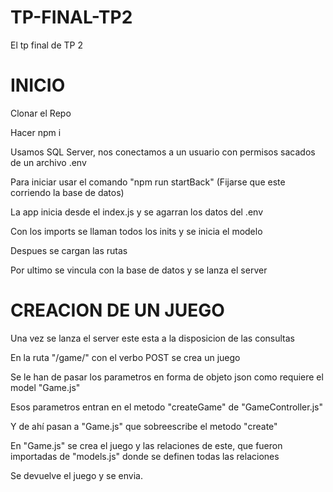 # TP-FINAL-TP2

El tp final de TP 2

# INICIO 

Clonar el Repo

Hacer npm i

Usamos SQL Server, nos conectamos a un usuario con permisos sacados de un archivo .env

Para iniciar usar el comando "npm run startBack" (Fijarse que este corriendo la base de datos)

La app inicia desde el index.js y se agarran los datos del .env

Con los imports se llaman todos los inits y se inicia el modelo

Despues se cargan las rutas

Por ultimo se vincula con la base de datos y se lanza el server

# CREACION DE UN JUEGO

Una vez se lanza el server este esta a la disposicion de las consultas

En la ruta "/game/" con el verbo POST se crea un juego

Se le han de pasar los parametros en forma de objeto json como requiere el model "Game.js"

Esos parametros entran en el metodo "createGame" de "GameController.js"

Y de ahí pasan a "Game.js" que sobreescribe el metodo "create"

En "Game.js" se crea el juego y las relaciones de este, que fueron importadas de "models.js" donde se definen todas las relaciones

Se devuelve el juego y se envia.